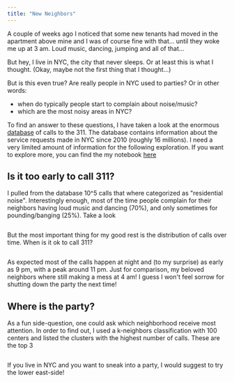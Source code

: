 ```yaml
---
title: "New Neighbors"
---
```


A couple of weeks ago I noticed that some new tenants had moved in the apartment above mine and I was of course fine with that... until they woke me up at 3 am. Loud music, dancing, jumping and all of that...

But hey, I live in NYC, the city that never sleeps. Or at least this is what I thought. (Okay, maybe not the first thing that I thought...)

But is this even true? Are really people in NYC used to parties? Or in other words:
* when do typically people start to complain about noise/music?
* which are the most noisy areas in NYC?

To find an answer to these questions, I have taken a look at the enormous [database](https://opendata.cityofnewyork.us) of calls to the 311.
The database contains information about the service requests made in NYC since 2010 (roughly 16 millions). I need a very limited amount of information for the following exploration. If you want to explore more, you can find the my notebook [here](https://github.com/gt987/311-Service-Request)

## Is it too early to call 311?

I pulled from the database 10^5 calls that where categorized as "residential noise". Interestingly enough, most of the time people complain for their neighbors having loud music and dancing (70%), and only sometimes for pounding/banging (25%). Take a look

<img src="https://gt987.github.io/assets/images/calls_dist.png" alt="">

But the most important thing for my good rest is the distribution of calls over time. When is it ok to call 311?

<img src="https://gt987.github.io/assets/images/calls_hist.png" alt="">

As expected most of the calls happen at night and (to my surprise) as early as 9 pm, with a peak around 11 pm.
Just for comparison, my beloved neighbors where still making a mess at 4 am! I guess I won't feel sorrow for shutting down the party the next time!

## Where is the party?

As a fun side-question, one could ask which neighborhood receive most attention. In order to find out, I used a k-neighbors classification with 100 centers and listed the clusters with the highest number of calls. These are the top 3

<img src="https://gt987.github.io/assets/images/noisy.png" alt="">

If you live in NYC and you want to sneak into a party, I would suggest to try the lower east-side!

